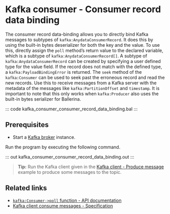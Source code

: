 # Kafka consumer - Consumer record data binding

The consumer record data-binding allows you to directly bind Kafka messages to subtypes of `kafka:AnydataConsumerRecord`. It does this by using the built-in bytes deserializer for both the key and the value. To use this, directly assign the `poll` method’s return value to the declared variable, which is a subtype of `kafka:AnydataConsumerRecord[]`. A subtype of `kafka:AnydataConsumerRecord` can be created by specifying a user defined type for the value field. If the record does not match with the defined type, a `kafka:PayloadBindingError` is returned. The `seek` method of the `kafka:Consumer` can be used to seek past the erroneous record and read the new records. Use this to receive messages from a Kafka server with the metadata of the messages like `kafka:PartitionOffset` and `timestamp`. It is important to note that this only works when `kafka:Producer` also uses the built-in bytes serializer for Ballerina.

::: code kafka_consumer_consumer_record_data_binding.bal :::

## Prerequisites
- Start a [Kafka broker](https://kafka.apache.org/quickstart) instance.

Run the program by executing the following command.

::: out kafka_consumer_consumer_record_data_binding.out :::

>**Tip:** Run the Kafka client given in the [Kafka client - Produce message](/learn/by-example/kafka-client-produce-message) example to produce some messages to the topic.

## Related links
- [`kafka:Consumer->poll` function - API documentation](https://lib.ballerina.io/ballerinax/kafka/latest/clients/Consumer#poll)
- [Kafka client consume messages - Specification](https://github.com/ballerina-platform/module-ballerinax-kafka/blob/master/docs/spec/spec.md#422-consume-messages)
